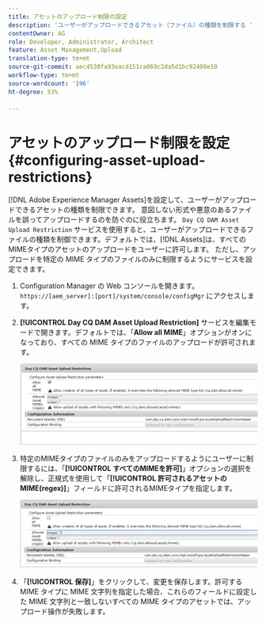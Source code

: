```yaml
---
title: アセットのアップロード制限の設定
description: 'ユーザーがアップロードできるアセット（ファイル）の種類を制限する '
contentOwner: AG
role: Developer, Administrator, Architect
feature: Asset Management,Upload
translation-type: tm+mt
source-git-commit: aec4530fa93eacd151ca069c2da5d1bc92408e10
workflow-type: tm+mt
source-wordcount: '196'
ht-degree: 53%

---
```



# アセットのアップロード制限を設定{#configuring-asset-upload-restrictions}

[!DNL Adobe Experience Manager Assets]を設定して、ユーザーがアップロードできるアセットの種類を制限できます。 意図しない形式や悪意のあるファイルを誤ってアップロードするのを防ぐのに役立ちます。 `Day CQ DAM Asset Upload Restriction` サービスを使用すると、ユーザーがアップロードできるファイルの種類を制御できます。デフォルトでは、[!DNL Assets]は、すべてのMIMEタイプのアセットのアップロードをユーザーに許可します。 ただし、アップロードを特定の MIME タイプのファイルのみに制限するようにサービスを設定できます。

1. Configuration Manager の Web コンソールを開きます。`https://[aem_server]:[port]/system/console/configMgr` にアクセスします。
1. **[!UICONTROL Day CQ DAM Asset Upload Restriction]** サービスを編集モードで開きます。デフォルトでは、「**Allow all MIME**」オプションがオンになっており、すべての MIME タイプのファイルのアップロードが許可されます。

   ![chlimage_1-378](assets/chlimage_1-378.png)

1. 特定のMIMEタイプのファイルのみをアップロードするようにユーザーに制限するには、「**[!UICONTROL すべてのMIMEを許可]**」オプションの選択を解除し、正規式を使用して「**[!UICONTROL 許可されるアセットのMIME(regex)]**」フィールドに許可されるMIMEタイプを指定します。

   ![chlimage_1-379](assets/chlimage_1-379.png)

1. 「**[!UICONTROL 保存]**」をクリックして、変更を保存します。許可する MIME タイプに MIME 文字列を指定した場合、これらのフィールドに設定した MIME 文字列と一致しないすべての MIME タイプのアセットでは、アップロード操作が失敗します。
